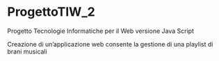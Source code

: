 # ProgettoTIW_2

Progetto Tecnologie Informatiche per il Web versione Java Script

Creazione di un’applicazione web consente la gestione di una playlist di brani musicali
